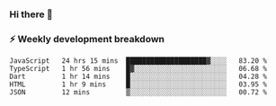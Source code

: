 ### Hi there 👋

### ⚡ Weekly development breakdown
<!--START_SECTION:waka-->
```text
JavaScript   24 hrs 15 mins  ████████████████████▓░░░░   83.20 % 
TypeScript   1 hr 56 mins    █▓░░░░░░░░░░░░░░░░░░░░░░░   06.68 % 
Dart         1 hr 14 mins    █░░░░░░░░░░░░░░░░░░░░░░░░   04.28 % 
HTML         1 hr 9 mins     █░░░░░░░░░░░░░░░░░░░░░░░░   03.95 % 
JSON         12 mins         ▒░░░░░░░░░░░░░░░░░░░░░░░░   00.72 % 
```
<!--END_SECTION:waka-->
<!--
**MarceloWis/MarceloWis** is a ✨ _special_ ✨ repository because its `README.md` (this file) appears on your GitHub profile.

Here are some ideas to get you started:

- 🔭 I’m currently working on ...
- 🌱 I’m currently learning ...
- 👯 I’m looking to collaborate on ...
- 🤔 I’m looking for help with ...
- 💬 Ask me about ...
- 📫 How to reach me: ...
- 😄 Pronouns: ...
- ⚡ Fun fact: ...
-->
